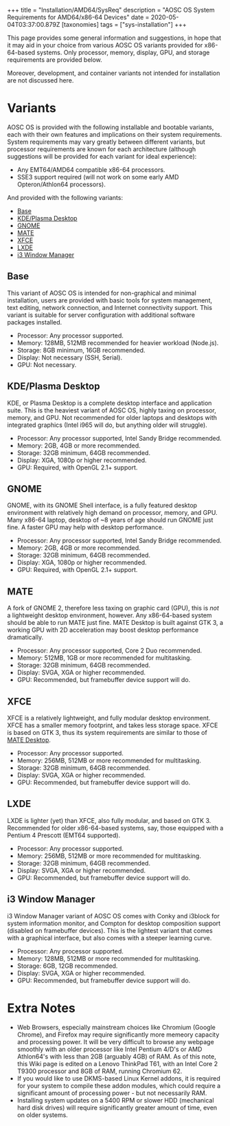 +++
title = "Installation/AMD64/SysReq"
description = "AOSC OS System Requirements for AMD64/x86-64 Devices"
date = 2020-05-04T03:37:00.879Z
[taxonomies]
tags = ["sys-installation"]
+++

This page provides some general information and suggestions, in hope that it may aid in your choice from various AOSC OS variants provided for x86-64-based systems. Only processor, memory, display, GPU, and storage requirements are provided below.

Moreover, development, and container variants not intended for installation are not discussed here.

# Variants

AOSC OS is provided with the following installable and bootable variants, each with their own features and implications on their system requirements. System requirements may vary greatly between different variants, but processor requirements are known for each architecture (although suggestions will be provided for each variant for ideal experience): 

- Any EMT64/AMD64 compatible x86-64 processors.
- SSE3 support required (will not work on some early AMD Opteron/Athlon64 processors).

And provided with the following variants:

- [Base](#base)
- [KDE/Plasma Desktop](#kde-plasma-desktop)
- [GNOME](#gnome)
- [MATE](#mate)
- [XFCE](#xfce)
- [LXDE](#lxde)
- [i3 Window Manager](#i3-window-manager)

## Base

This variant of AOSC OS is intended for non-graphical and minimal installation, users are provided with basic tools for system management, text editing, network connection, and Internet connectivity support. This variant is suitable for server configuration with additional software packages installed.

- Processor: Any processor supported.
- Memory: 128MB, 512MB recommended for heavier workload (Node.js).
- Storage: 8GB minimum, 16GB recommended.
- Display: Not necessary (SSH, Serial).
- GPU: Not necessary.

## KDE/Plasma Desktop

KDE, or Plasma Desktop is a complete desktop interface and application suite. This is the heaviest variant of AOSC OS, highly taxing on processor, memory, and GPU. Not recommended for older laptops and desktops with integrated graphics (Intel i965 will do, but anything older will struggle).

- Processor: Any processor supported, Intel Sandy Bridge recommended.
- Memory: 2GB, 4GB or more recommended.
- Storage: 32GB minimum, 64GB recommended.
- Display: XGA, 1080p or higher recommended.
- GPU: Required, with OpenGL 2.1+ support.

## GNOME

GNOME, with its GNOME Shell interface, is a fully featured desktop environment with relatively high demand on processor, memory, and GPU. Many x86-64 laptop, desktop of ~8 years of age should run GNOME just fine. A faster GPU may help with desktop performance.

- Processor: Any processor supported, Intel Sandy Bridge recommended.
- Memory: 2GB, 4GB or more recommended.
- Storage: 32GB minimum, 64GB recommended.
- Display: XGA, 1080p or higher recommended.
- GPU: Required, with OpenGL 2.1+ support.

## MATE

A fork of GNOME 2, therefore less taxing on graphic card (GPU), this is *not* a lightweight desktop environment, however. Any x86-64-based system should be able to run MATE just fine. MATE Desktop is built against GTK 3, a working GPU with 2D acceleration may boost desktop performance dramatically.

- Processor: Any processor supported, Core 2 Duo recommended.
- Memory: 512MB, 1GB or more recommended for multitasking.
- Storage: 32GB minimum, 64GB recommended.
- Display: SVGA, XGA or higher recommended.
- GPU: Recommended, but framebuffer device support will do.

## XFCE

XFCE is a relatively lightweight, and fully modular desktop environment. XFCE has a smaller memory footprint, and takes less storage space. XFCE is based on GTK 3, thus its system requirements are similar to those of [MATE Desktop](#mate).

- Processor: Any processor supported.
- Memory: 256MB, 512MB or more recommended for multitasking.
- Storage: 32GB minimum, 64GB recommended.
- Display: SVGA, XGA or higher recommended.
- GPU: Recommended, but framebuffer device support will do.

## LXDE

LXDE is lighter (yet) than XFCE, also fully modular, and based on GTK 3. Recommended for older x86-64-based systems, say, those equipped with a Pentium 4 Prescott (EMT64 supported).

- Processor: Any processor supported.
- Memory: 256MB, 512MB or more recommended for multitasking.
- Storage: 32GB minimum, 64GB recommended.
- Display: SVGA, XGA or higher recommended.
- GPU: Recommended, but framebuffer device support will do.

## i3 Window Manager

i3 Window Manager variant of AOSC OS comes with Conky and i3block for system information monitor, and Compton for desktop composition support (disabled on framebuffer devices). This is the lightest variant that comes with a graphical interface, but also comes with a steeper learning curve.

- Processor: Any processor supported.
- Memory: 128MB, 512MB or more recommended for multitasking.
- Storage: 6GB, 12GB recommended.
- Display: SVGA, XGA or higher recommended.
- GPU: Recommended, but framebuffer device support will do.

# Extra Notes

- Web Browsers, especially mainstream choices like Chromium (Google Chrome), and Firefox may require significantly more memeory capacity and processing power. It will be very difficult to browse any webpage smoothly with an older processor like Intel Pentium 4/D's or AMD Athlon64's with less than 2GB (arguably 4GB) of RAM. As of this note, this Wiki page is edited on a Lenovo ThinkPad T61, with an Intel Core 2 T9300 processor and 8GB of RAM, running Chromium 62.
- If you would like to use DKMS-based Linux Kernel addons, it is required for your system to compile these addon modules, which could require a significant amount of processing power - but not necessarily RAM.
- Installing system updates on a 5400 RPM or slower HDD (mechanical hard disk drives) will require significantly greater amount of time, even on older systems.